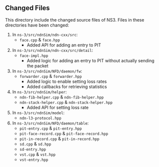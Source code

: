 ## Changed Files

This directory include the changed source files of NS3. Files in these directories have been changed:
1. In `ns-3/src/ndnSim/ndn-cxx/src`:
    * `face.cpp` & `face.hpp`
        * Added API for adding an entry to PIT
2. In `ns-3/src/ndnSim/ndn-cxx/src/detail`:
    * `face-impl.hpp`
        * Added logic for adding an entry to PIT without actually sending the packet
3. In `ns-3/src/ndnSim/NFD/daemon/fw`:
    * `forwarder.cpp` & `forwarder.hpp`
        * Added logic to enable setting loss rates
        * Added callbacks for retrieving statistics
4. In `ns-3/src/ndnSim/helper`:
    * `ndn-fib-helper.cpp` & `ndn-fib-helper.hpp`
    * `ndn-stack-helper.cpp` & `ndn-stack-helper.hpp`
        * Added API for setting loss rate
5. In `ns-3/src/ndnSim/model`:
    * `ndn-l3-protocol.hpp`
6. In `ns-3/src/ndnSim/NFD/daemon/table`:
    * `pit-entry.cpp` & `pit-entry.hpp`
    * `pit-face-record.cpp` & `pit-face-record.hpp`
    * `pit-in-record.cpp` & `pit-in-record.hpp`
    * `sd.cpp` & `sd.hpp`
    * `sd-entry.hpp`
    * `vst.cpp` & `vst.hpp`
    * `vst-entry.hpp`